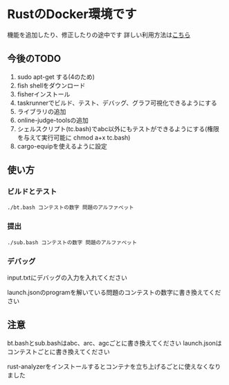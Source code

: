 # RustのDocker環境です

機能を追加したり、修正したりの途中です
詳しい利用方法は[こちら](https://qiita.com/rokoooouribo/items/76a0057c75694fd943f5)

## 今後のTODO

1. sudo apt-get する(4のため)
2. fish shellをダウンロード
3. fisherインストール
4. taskrunnerでビルド、テスト、デバッグ、グラフ可視化できるようにする
5. ライブラリの追加
6. online-judge-toolsの追加
7. シェルスクリプト(tc.bash)でabc以外にもテストができるようにする(権限を与えて実行可能に chmod a+x tc.bash)
8. cargo-equipを使えるように設定

## 使い方

### ビルドとテスト

```bash:
./bt.bash コンテストの数字 問題のアルファベット
```

### 提出

```bash:
./sub.bash コンテストの数字 問題のアルファベット
```

### デバッグ

input.txtにデバッグの入力を入れてください

launch.jsonのprogramを解いている問題のコンテストの数字に書き換えてください

## 注意

bt.bashとsub.bashはabc、arc、agcごとに書き換えてください
launch.jsonはコンテストごとに書き換えてください

rust-analyzerをインストールするとコンテナを立ち上げるごとに使えなくなりました
